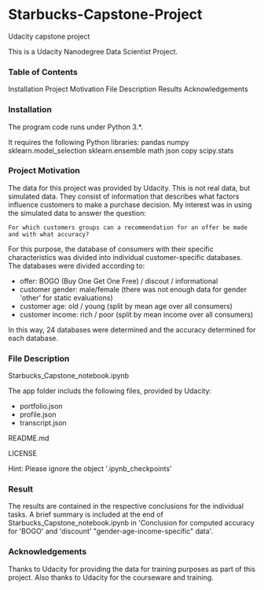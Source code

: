 # Starbucks-Capstone-Project

Udacity capstone project

This is a Udacity Nanodegree Data Scientist Project.

### Table of Contents
Installation
Project Motivation
File Description
Results
Acknowledgements

### Installation
The program code runs under Python 3.*. 

It requires the following Python libraries:
pandas
numpy
sklearn.model_selection
sklearn.ensemble
math
json
copy
scipy.stats

### Project Motivation
The data for this project was provided by Udacity. This is not real data, but simulated data. They consist of information that describes what factors influence customers to make a purchase decision. My interest was in using the simulated data to answer the question:

	For which customers groups can a recommendation for an offer be made and with what accuracy?

For this purpose, the database of consumers with their specific characteristics was divided into individual customer-specific databases. The databases were divided according to:

- offer: BOGO (Buy One Get One Free) / discout / informational
- customer gender: male/female (there was not enough data for gender 'other' for static evaluations)
- customer age: old / young (split by mean age over all consumers)
- customer income: rich / poor (split by mean income over all consumers)

In this way, 24 databases were determined and the accuracy determined for each database.


### File Description
Starbucks_Capstone_notebook.ipynb

The app folder includs the following files, provided by Udacity:
- portfolio.json
- profile.json
- transcript.json

README.md

LICENSE

Hint: Please ignore the object '.ipynb_checkpoints'


### Result
The results are contained in the respective conclusions for the individual tasks. A brief summary is included at the end of Starbucks_Capstone_notebook.ipynb in 'Conclusion for computed accuracy for 'BOGO' and 'discount' "gender-age-income-specific" data'.


### Acknowledgements
Thanks to Udacity for providing the data for training purposes as part of this project. Also thanks to Udacity for the courseware and training.
